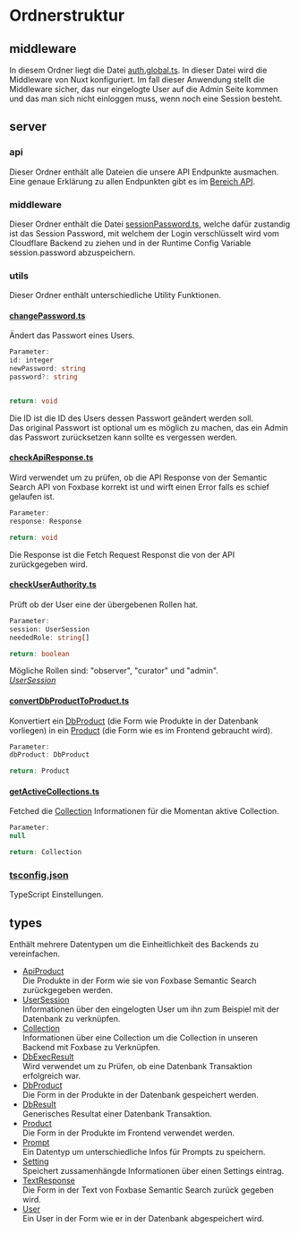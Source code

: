 # Ordnerstruktur

## middleware

In diesem Ordner liegt die Datei [auth.global.ts](../middleware/auth.global.ts). In dieser Datei wird die Middleware von Nuxt konfiguriert. Im fall dieser Anwendung stellt die Middleware sicher, das nur eingelogte User auf die Admin Seite kommen und das man sich nicht einloggen muss, wenn noch eine Session besteht.

## server

### api

Dieser Ordner enthält alle Dateien die unsere API Endpunkte ausmachen. Eine genaue Erklärung zu allen Endpunkten gibt es im [Bereich API](./api/openapi.yaml).

### middleware

Dieser Ordner enthält die Datei [sessionPassword.ts](../server/middleware/sessionPassword.ts), welche dafür zustandig ist das Session Password, mit welchem der Login verschlüsselt wird vom Cloudflare Backend zu ziehen und in der Runtime Config Variable session.password abzuspeichern.

### utils

Dieser Ordner enthält unterschiedliche Utility Funktionen.

#### [changePassword.ts](../server/utils/changePassword.ts)

Ändert das Passwort eines Users.

```ts
Parameter:
id: integer
newPassword: string
password?: string


return: void
```

Die ID ist die ID des Users dessen Passwort geändert werden soll. <br> Das original Passwort ist optional um es möglich zu machen, das ein Admin das Passwort zurücksetzen kann sollte es vergessen werden.

#### [checkApiResponse.ts](../server/utils/checkApiResponse.ts)

Wird verwendet um zu prüfen, ob die API Response von der Semantic Search API von Foxbase korrekt ist und wirft einen Error falls es schief gelaufen ist.

```ts
Parameter:
response: Response

return: void
```

Die Response ist die Fetch Request Responst die von der API zurückgegeben wird.

#### [checkUserAuthority.ts](../server/utils/checkUserAuthority.ts)

Prüft ob der User eine der übergebenen Rollen hat.

```ts
Parameter:
session: UserSession
neededRole: string[]

return: boolean
```

Mögliche Rollen sind: "observer", "curator" und "admin". <br>
[_UserSession_](../types/auth.d.ts)

#### [convertDbProductToProduct.ts](../server/utils/convertDbProductToProduct.ts)

Konvertiert ein [DbProduct](../types/DbProduct.d.ts) (die Form wie Produkte in der Datenbank vorliegen) in ein [Product](../types/Product.d.ts) (die Form wie es im Frontend gebraucht wird).

```ts
Parameter:
dbProduct: DbProduct

return: Product
```

#### [getActiveCollections.ts](../server/utils/getActiveCollection.ts)

Fetched die [Collection](../types/Collection.d.ts) Informationen für die Momentan aktive Collection.

```ts
Parameter:
null

return: Collection
```

### [tsconfig.json](../server/tsconfig.json)

TypeScript Einstellungen.

## types

Enthält mehrere Datentypen um die Einheitlichkeit des Backends zu vereinfachen.

- [ApiProduct](../types/ApiProduct.d.ts) <br> Die Produkte in der Form wie sie von Foxbase Semantic Search zurückgegeben werden.
- [UserSession](../types/auth.d.ts) <br> Informationen über den eingelogten User um ihn zum Beispiel mit der Datenbank zu verknüpfen.
- [Collection](../types/Collection.d.ts) <br> Informationen über eine Collection um die Collection in unseren Backend mit Foxbase zu Verknüpfen.
- [DbExecResult](../types/DbExecResult.d.ts) <br> Wird verwendet um zu Prüfen, ob eine Datenbank Transaktion erfolgreich war.
- [DbProduct](../types/DbProduct.d.ts) <br> Die Form in der Produkte in der Datenbank gespeichert werden.
- [DbResult](../types/DbResult.d.ts) <br> Generisches Resultat einer Datenbank Transaktion.
- [Product](../types/Product.d.ts) <br> Die Form in der Produkte im Frontend verwendet werden.
- [Prompt](../types/Prompt.d.ts) <br> Ein Datentyp um unterschiedliche Infos für Prompts zu speichern.
- [Setting](../types/Setting.d.ts) <br> Speichert zussamenhängde Informationen über einen Settings eintrag.
- [TextResponse](../types/TextResponse.d.ts) <br> Die Form in der Text von Foxbase Semantic Search zurück gegeben wird.
- [User](../types/User.d.ts) <br> Ein User in der Form wie er in der Datenbank abgespeichert wird.
